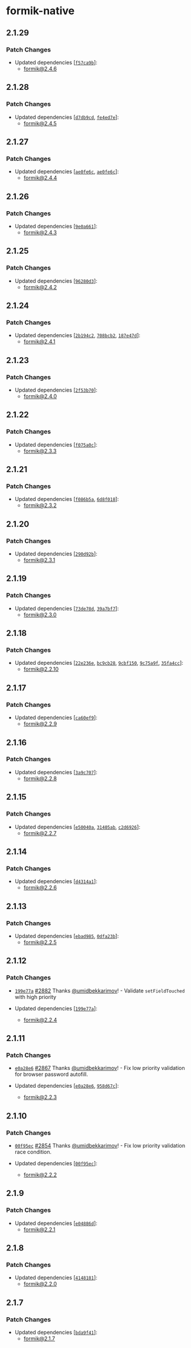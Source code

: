 # formik-native

## 2.1.29

### Patch Changes

- Updated dependencies [[`f57ca9b`](https://github.com/jaredpalmer/formik/commit/f57ca9bc5ee3842d50f74f39b3fb36a744b55ae8)]:
  - formik@2.4.6

## 2.1.28

### Patch Changes

- Updated dependencies [[`d7db9cd`](https://github.com/jaredpalmer/formik/commit/d7db9cddba9008714f2853013d5d4e82c8c94558), [`fe4ed7e`](https://github.com/jaredpalmer/formik/commit/fe4ed7e048b14331a75e40cabf48e4787d9b2b71)]:
  - formik@2.4.5

## 2.1.27

### Patch Changes

- Updated dependencies [[`ae0fe6c`](https://github.com/jaredpalmer/formik/commit/ae0fe6cbd11f2d2664142008225abc237b5bff82), [`ae0fe6c`](https://github.com/jaredpalmer/formik/commit/ae0fe6cbd11f2d2664142008225abc237b5bff82)]:
  - formik@2.4.4

## 2.1.26

### Patch Changes

- Updated dependencies [[`9e0a661`](https://github.com/jaredpalmer/formik/commit/9e0a661513af75d1b848e5be7a4916c53b78760f)]:
  - formik@2.4.3

## 2.1.25

### Patch Changes

- Updated dependencies [[`96280d3`](https://github.com/jaredpalmer/formik/commit/96280d388eaa0f2e9fb84e7fd2aa45450de3a949)]:
  - formik@2.4.2

## 2.1.24

### Patch Changes

- Updated dependencies [[`2b194c2`](https://github.com/jaredpalmer/formik/commit/2b194c287dc281ec2a8ff691d75c6b798ab5f70c), [`708bcb2`](https://github.com/jaredpalmer/formik/commit/708bcb24785f1f8fbb5dfd649de3df4fddf7a113), [`187e47d`](https://github.com/jaredpalmer/formik/commit/187e47de0c4289cb279e25d69f8172cfa14369d2)]:
  - formik@2.4.1

## 2.1.23

### Patch Changes

- Updated dependencies [[`2f53b70`](https://github.com/jaredpalmer/formik/commit/2f53b70ef9c086a268330fa263390a2edd0164dd)]:
  - formik@2.4.0

## 2.1.22

### Patch Changes

- Updated dependencies [[`f075a0c`](https://github.com/jaredpalmer/formik/commit/f075a0cf8228c135ff71c58e139246ad24aae529)]:
  - formik@2.3.3

## 2.1.21

### Patch Changes

- Updated dependencies [[`f086b5a`](https://github.com/jaredpalmer/formik/commit/f086b5a3bb6a155b4dc4ac3735c88805f9f5c4e4), [`6d8f018`](https://github.com/jaredpalmer/formik/commit/6d8f018d7f52b863405b2e310be4b4195c2ba39c)]:
  - formik@2.3.2

## 2.1.20

### Patch Changes

- Updated dependencies [[`290d92b`](https://github.com/jaredpalmer/formik/commit/290d92b34056593f551ad55baf00dc6f8c700bbe)]:
  - formik@2.3.1

## 2.1.19

### Patch Changes

- Updated dependencies [[`73de78d`](https://github.com/jaredpalmer/formik/commit/73de78d169f0bc25bd84dff0beaed3cc7a2cbb11), [`39a7bf7`](https://github.com/jaredpalmer/formik/commit/39a7bf7ca31f2ef5b149a8ff02bab64667e19654)]:
  - formik@2.3.0

## 2.1.18

### Patch Changes

- Updated dependencies [[`22e236e`](https://github.com/jaredpalmer/formik/commit/22e236ed8035c7c5824232202c8ce52193338d5a), [`bc9cb28`](https://github.com/jaredpalmer/formik/commit/bc9cb28df7ad07277a499e8301cfd1bb7b230b86), [`9cbf150`](https://github.com/jaredpalmer/formik/commit/9cbf150e65d7c5498900f19b4fa1897ca8a2c87f), [`9c75a9f`](https://github.com/jaredpalmer/formik/commit/9c75a9f639eb38ad55c351e5e1def8a7e5ebd1f3), [`35fa4cc`](https://github.com/jaredpalmer/formik/commit/35fa4cc38260d709a5570dd3c9ef82831758a5f5)]:
  - formik@2.2.10

## 2.1.17

### Patch Changes

- Updated dependencies [[`ca60ef9`](https://github.com/formium/formik/commit/ca60ef9517fdefdf928b627dd1c0039fe6febd5d)]:
  - formik@2.2.9

## 2.1.16

### Patch Changes

- Updated dependencies [[`3a9c707`](https://github.com/formium/formik/commit/3a9c707c8eec200d6eae2955536fb987daf38854)]:
  - formik@2.2.8

## 2.1.15

### Patch Changes

- Updated dependencies [[`e50040a`](https://github.com/formium/formik/commit/e50040abe49cf7bb46580ea46af6a2b487539830), [`31405ab`](https://github.com/formium/formik/commit/31405abfc9373b2236eecf0f34f630906579e193), [`c2d6926`](https://github.com/formium/formik/commit/c2d692659dc0c1ee43f7e9f60e18c36e0701eefe)]:
  - formik@2.2.7

## 2.1.14

### Patch Changes

- Updated dependencies [[`d4314a1`](https://github.com/formium/formik/commit/d4314a14cac4bfb0b2c2f1e5cf07a4fc3fb2d2d8)]:
  - formik@2.2.6

## 2.1.13

### Patch Changes

- Updated dependencies [[`ebad985`](https://github.com/formium/formik/commit/ebad98569e034c5bd8f52a7926480b7d63127cd4), [`0dfa23b`](https://github.com/formium/formik/commit/0dfa23b6b312db1f2c3d22019975212f0f901c00)]:
  - formik@2.2.5

## 2.1.12

### Patch Changes

- [`199e77a`](https://github.com/formium/formik/commit/199e77a3f69e9886d88fc7114c37769cd365d9c6) [#2882](https://github.com/formium/formik/pull/2882) Thanks [@umidbekkarimov](https://github.com/umidbekkarimov)! - Validate `setFieldTouched` with high priority

- Updated dependencies [[`199e77a`](https://github.com/formium/formik/commit/199e77a3f69e9886d88fc7114c37769cd365d9c6)]:
  - formik@2.2.4

## 2.1.11

### Patch Changes

- [`e0a28e6`](https://github.com/formium/formik/commit/e0a28e6872ebfd06e636aac84829b60d704b0694) [#2867](https://github.com/formium/formik/pull/2867) Thanks [@umidbekkarimov](https://github.com/umidbekkarimov)! - Fix low priority validation for browser password autofill.

- Updated dependencies [[`e0a28e6`](https://github.com/formium/formik/commit/e0a28e6872ebfd06e636aac84829b60d704b0694), [`958d67c`](https://github.com/formium/formik/commit/958d67ca2c3e006031c31150ea0a42248b28ffc7)]:
  - formik@2.2.3

## 2.1.10

### Patch Changes

- [`00f95ec`](https://github.com/formium/formik/commit/00f95ec4ec5266eed8ad4e97b76321205c704d51) [#2854](https://github.com/formium/formik/pull/2854) Thanks [@umidbekkarimov](https://github.com/umidbekkarimov)! - Fix low priority validation race condition.

- Updated dependencies [[`00f95ec`](https://github.com/formium/formik/commit/00f95ec4ec5266eed8ad4e97b76321205c704d51)]:
  - formik@2.2.2

## 2.1.9

### Patch Changes

- Updated dependencies [[`e04886d`](https://github.com/formium/formik/commit/e04886db15c7e9b96516b4bd5a1b89d0e895bb7d)]:
  - formik@2.2.1

## 2.1.8

### Patch Changes

- Updated dependencies [[`4148181`](https://github.com/formium/formik/commit/41481819f9187de79c4d948aeaa4ca1d33c53ed7)]:
  - formik@2.2.0

## 2.1.7

### Patch Changes

- Updated dependencies [[`bda9f41`](https://github.com/formium/formik/commit/bda9f41931fac382eec26b4f1283b881b6bbc240)]:
  - formik@2.1.7
